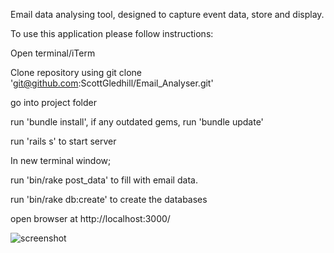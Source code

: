 
Email data analysing tool, designed to capture event data, store and display.

To use this application please follow instructions:

Open terminal/iTerm 

Clone repository using git clone 'git@github.com:ScottGledhill/Email_Analyser.git'

go into project folder

run 'bundle install', if any outdated gems, run 'bundle update'

run 'rails s' to start server

In new terminal window;

run 'bin/rake post_data' to fill with email data.

run 'bin/rake db:create' to create the databases

open browser at http://localhost:3000/

![screenshot](app/assets/images/screenshots/page.png)
